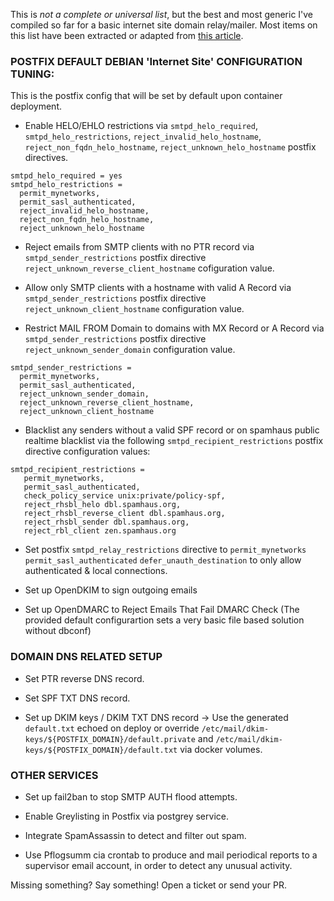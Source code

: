 This is *not a complete or universal list*, but the best and most generic I've compiled so far for a basic internet site domain relay/mailer. Most items on this list have been extracted or adapted from [this article](https://www.linuxbabe.com/mail-server/block-email-spam-postfix).

### POSTFIX DEFAULT DEBIAN 'Internet Site' CONFIGURATION TUNING:

This is the postfix config that will be set by default upon container deployment.

 - Enable HELO/EHLO restrictions via `smtpd_helo_required`, `smtpd_helo_restrictions`, `reject_invalid_helo_hostname`, `reject_non_fqdn_helo_hostname`, `reject_unknown_helo_hostname` postfix directives.

```
smtpd_helo_required = yes
smtpd_helo_restrictions =
  permit_mynetworks,
  permit_sasl_authenticated,
  reject_invalid_helo_hostname,
  reject_non_fqdn_helo_hostname,
  reject_unknown_helo_hostname
```
 
 - Reject emails from SMTP clients with no PTR record via `smtpd_sender_restrictions` postfix directive `reject_unknown_reverse_client_hostname` cofiguration value.

 - Allow only SMTP clients with a hostname with valid A Record via `smtpd_sender_restrictions` postfix directive `reject_unknown_client_hostname` configuration value.

 - Restrict MAIL FROM Domain to domains with MX Record or A Record via `smtpd_sender_restrictions` postfix directive `reject_unknown_sender_domain` configuration value.

```
smtpd_sender_restrictions =
  permit_mynetworks,
  permit_sasl_authenticated,
  reject_unknown_sender_domain,
  reject_unknown_reverse_client_hostname,
  reject_unknown_client_hostname
```

 - Blacklist any senders without a valid SPF record or on spamhaus public realtime blacklist via the following `smtpd_recipient_restrictions` postfix directive configuration values:

```
smtpd_recipient_restrictions =
   permit_mynetworks,
   permit_sasl_authenticated,
   check_policy_service unix:private/policy-spf,
   reject_rhsbl_helo dbl.spamhaus.org,
   reject_rhsbl_reverse_client dbl.spamhaus.org,
   reject_rhsbl_sender dbl.spamhaus.org,
   reject_rbl_client zen.spamhaus.org
```

 - Set postfix `smtpd_relay_restrictions` directive to `permit_mynetworks` `permit_sasl_authenticated` `defer_unauth_destination` to only allow authenticated & local connections.

 - Set up OpenDKIM to sign outgoing emails

 - Set up OpenDMARC to Reject Emails That Fail DMARC Check (The provided default configurartion sets a very basic file based solution without dbconf)

### DOMAIN DNS RELATED SETUP

 - Set PTR reverse DNS record.

 - Set SPF TXT DNS record.

 - Set up DKIM keys / DKIM TXT DNS record -> Use the generated `default.txt` echoed on deploy or override `/etc/mail/dkim-keys/${POSTFIX_DOMAIN}/default.private` and `/etc/mail/dkim-keys/${POSTFIX_DOMAIN}/default.txt` via docker volumes.

### OTHER SERVICES

 - Set up fail2ban to stop SMTP AUTH flood attempts.

 - Enable Greylisting in Postfix via postgrey service.

 - Integrate SpamAssassin to detect and filter out spam.

 - Use Pflogsumm cia crontab to produce and mail periodical reports to a supervisor email account, in order to detect any unusual activity.

Missing something? Say something! Open a ticket or send your PR.
